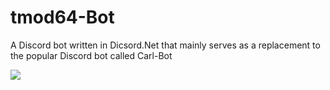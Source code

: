 # tmod64-Bot
A Discord bot written in Dicsord.Net that mainly serves as a replacement to the popular Discord bot called Carl-Bot

[![](https://tokei.rs/b1/github/badges/shields)]()
